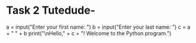 # Task 2 Tutedude-
a = input("Enter your first name: ")
b = input("Enter your last name: ")
c = a + " " + b
print("\nHello," + c + "! Welcome to the Python program.")
